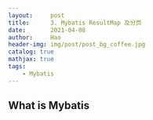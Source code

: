 ```yaml
---
layout:     post
title:      3. Mybatis ResultMap 及分页
date:       2021-04-08
author:     Hao
header-img: img/post/post_bg_coffee.jpg
catalog: true
mathjax: true
tags:
    - Mybatis
---
```


## What is Mybatis

